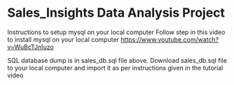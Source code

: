 # Sales_Insights Data Analysis Project

Instructions to setup mysql on your local computer
Follow step in this video to install mysql on your local computer https://www.youtube.com/watch?v=WuBcTJnIuzo

SQL database dump is in sales_db.sql file above. Download sales_db.sql file to your local computer and import it as per instructions given in the tutorial video
